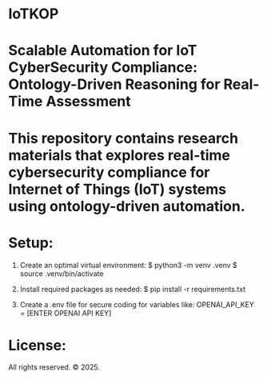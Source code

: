 # IoTKOP
# Scalable Automation for IoT CyberSecurity Compliance: Ontology-Driven Reasoning for Real-Time Assessment
# This repository contains research materials that explores real-time cybersecurity compliance for Internet of Things (IoT) systems using ontology-driven automation.

# Setup:
  1. Create an optimal virtual environment:
    $ python3 -m venv .venv
    $ source .venv/bin/activate
  
  2. Install required packages as needed:
    $ pip install -r requirements.txt
  
  3. Create a .env file for secure coding for variables like:
    OPENAI_API_KEY = [ENTER OPENAI API KEY]

# License:
All rights reserved. © 2025.   
